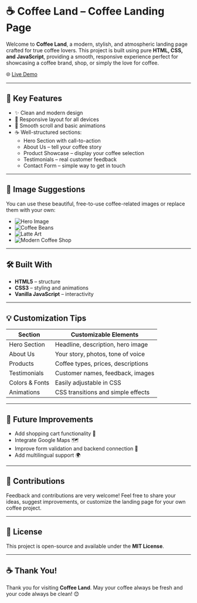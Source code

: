 # ☕ Coffee Land – Coffee Landing Page

Welcome to **Coffee Land**, a modern, stylish, and atmospheric landing page crafted for true coffee lovers. This project is built using pure **HTML, CSS, and JavaScript**, providing a smooth, responsive experience perfect for showcasing a coffee brand, shop, or simply the love for coffee.

🌐 [Live Demo](https://coffee-land-ten.vercel.app/)

---

## 🎯 Key Features

- ✨ Clean and modern design  
- 📱 Responsive layout for all devices  
- 🚀 Smooth scroll and basic animations  
- ☕ Well-structured sections:
  - Hero Section with call-to-action
  - About Us – tell your coffee story
  - Product Showcase – display your coffee selection
  - Testimonials – real customer feedback
  - Contact Form – simple way to get in touch  

---

## 📸 Image Suggestions

You can use these beautiful, free-to-use coffee-related images or replace them with your own:

- ![Hero Image](https://ibb.co/Mq7sYhB)
- ![Coffee Beans](https://ibb.co/ksn8HhkH)
- ![Latte Art](https://ibb.co/rfKtWQXC)
- ![Modern Coffee Shop](https://ibb.co/pjDXHx43)

---

## 🛠️ Built With

- **HTML5** – structure  
- **CSS3** – styling and animations  
- **Vanilla JavaScript** – interactivity  

---

## 💡 Customization Tips

| Section         | Customizable Elements                  |
|-----------------|----------------------------------------|
| Hero Section    | Headline, description, hero image      |
| About Us        | Your story, photos, tone of voice      |
| Products        | Coffee types, prices, descriptions     |
| Testimonials    | Customer names, feedback, images       |
| Colors & Fonts  | Easily adjustable in CSS               |
| Animations      | CSS transitions and simple effects     |

---

## 🚀 Future Improvements

- Add shopping cart functionality 🛒  
- Integrate Google Maps 🗺️  
- Improve form validation and backend connection 📧  
- Add multilingual support 🌍  

---

## 🤝 Contributions

Feedback and contributions are very welcome! Feel free to share your ideas, suggest improvements, or customize the landing page for your own coffee project.

---

## 📄 License

This project is open-source and available under the **MIT License**.

---

## ☕ Thank You!

Thank you for visiting **Coffee Land**. May your coffee always be fresh and your code always be clean! 😊
